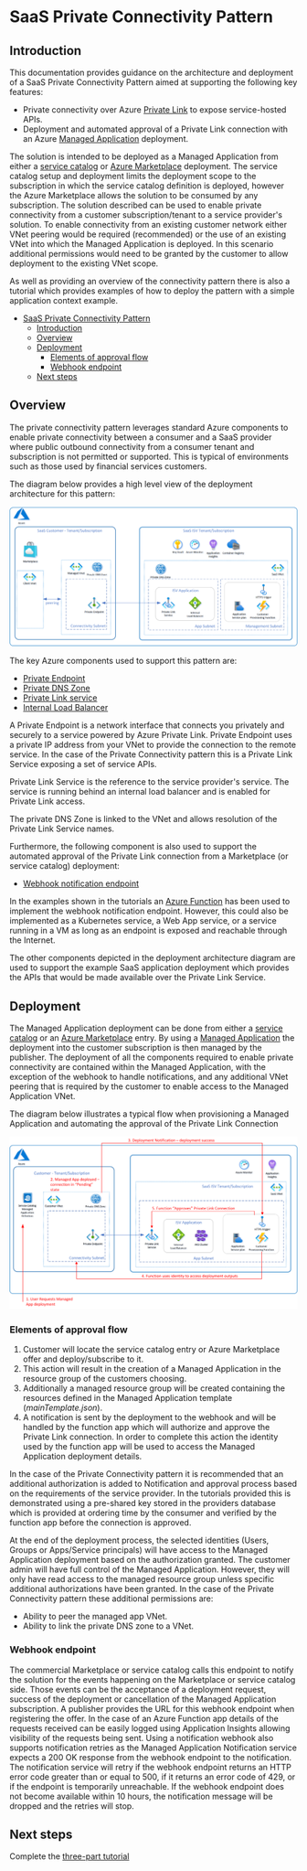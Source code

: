 # SaaS Private Connectivity Pattern

## Introduction

This documentation provides guidance on the architecture and deployment of a SaaS Private Connectivity Pattern aimed at supporting the following key features:

- Private connectivity over Azure [Private Link](https://azure.microsoft.com/en-us/services/private-link/) to expose service-hosted APIs.
- Deployment and automated approval of a Private Link connection with an Azure [Managed Application](https://azure.microsoft.com/en-us/services/managed-applications/) deployment.

The solution is intended to be deployed as a Managed Application from either a [service catalog](https://docs.microsoft.com/en-us/azure/azure-resource-manager/managed-applications/overview#service-catalog) or [Azure Marketplace](https://docs.microsoft.com/en-us/azure/azure-resource-manager/managed-applications/overview#marketplace) deployment. The service catalog setup and deployment limits the deployment scope to the subscription in which the service catalog definition is deployed, however the Azure Marketplace allows the solution to be consumed by any subscription. The solution described can be used to enable private connectivity from a customer subscription/tenant to a service provider's solution. To enable connectivity from an existing customer network either VNet peering would be required (recommended) or the use of an existing VNet into which the Managed Application is deployed. In this scenario additional permissions would need to be granted by the customer to allow deployment to the existing VNet scope.

As well as providing an overview of the connectivity pattern there is also a tutorial which provides examples of how to deploy the pattern with a simple application context example.

- [SaaS Private Connectivity Pattern](#saas-private-connectivity-pattern)
  - [Introduction](#introduction)
  - [Overview](#overview)
  - [Deployment](#deployment)
    - [Elements of approval flow](#elements-of-approval-flow)
    - [Webhook endpoint](#webhook-endpoint)
  - [Next steps](#next-steps)

## Overview

The private connectivity pattern leverages standard Azure components to enable private connectivity between a consumer and a SaaS provider where public outbound connectivity from a consumer tenant and subscription is not permitted or supported. This is typical of environments such as those used by financial services customers.

The diagram below provides a high level view of the deployment architecture for this pattern:

![Architecture overview](./images/deployment_architecture.png)

The key Azure components used to support this pattern are:

- [Private Endpoint](https://docs.microsoft.com/en-us/azure/private-link/private-endpoint-overview)
- [Private DNS Zone](https://docs.microsoft.com/en-us/azure/dns/private-dns-overview)
- [Private Link service](https://docs.microsoft.com/en-us/azure/private-link/private-link-service-overview)
- [Internal Load Balancer](https://docs.microsoft.com/en-us/azure/load-balancer/load-balancer-overview)

A Private Endpoint is a network interface that connects you privately and securely to a service powered by Azure Private Link. Private Endpoint uses a private IP address from your VNet to provide the connection to the remote service. In the case of the Private Connectivity pattern this is a Private Link Service exposing a set of service APIs.

Private Link Service is the reference to the service provider's service. The service is running behind an internal load balancer and is enabled for Private Link access.

The private DNS Zone is linked to the VNet and allows resolution of the Private Link Service names.

Furthermore, the following component is also used to support the automated approval of the Private Link connection from a Marketplace (or service catalog) deployment:

- [Webhook notification endpoint](https://docs.microsoft.com/en-us/azure/azure-resource-manager/managed-applications/publish-notifications)

In the examples shown in the tutorials an [Azure Function](https://docs.microsoft.com/en-us/azure/azure-functions/functions-overview) has been used to implement the webhook notification endpoint. However, this could also be implemented as a Kubernetes service, a Web App service, or a service running in a VM as long as an endpoint is exposed and reachable through the Internet.

The other components depicted in the deployment architecture diagram are used to support the example SaaS application deployment which provides the APIs that would be made available over the Private Link Service.

## Deployment

The Managed Application deployment can be done from either a [service catalog](./docs/how-to/service-catalog-setup.md) or an [Azure Marketplace](./docs/how-to/marketplace-setup.md) entry. By using a [Managed Application](https://docs.microsoft.com/en-us/azure/azure-resource-manager/managed-applications/overview) the deployment into the customer subscription is then managed by the publisher. The deployment of all the components required to enable private connectivity are contained within the Managed Application, with the exception of the webhook to handle notifications, and any additional VNet peering that is required by the customer to enable access to the Managed Application VNet.

The diagram below illustrates a typical flow when provisioning a Managed Application and automating the approval of the Private Link Connection

![flow](./images/flow.png)

### Elements of approval flow

1. Customer will locate the service catalog entry or Azure Marketplace offer and deploy/subscribe to it.
2. This action will result in the creation of a Managed Application in the resource group of the customers choosing.
3. Additionally a managed resource group will be created containing the resources defined in the Managed Application template (_mainTemplate.json_).
4. A notification is sent by the deployment to the webhook and will be handled by the function app which will authorize and approve the Private Link connection. In order to complete this action the identity used by the function app will be used to access the Managed Application deployment details.

In the case of the Private Connectivity pattern it is recommended that an additional authorization is added to Notification and approval process based on the requirements of the service provider. In the tutorials provided this is demonstrated using a pre-shared key stored in the providers database which is provided at ordering time by the consumer and verified by the function app before the connection is approved.

At the end of the deployment process, the selected identities (Users, Groups or Apps/Service principals) will have access to the Managed Application deployment based on the authorization granted. The customer admin will have full control of the Managed Application. However, they will only have read access to the managed resource group unless specific additional authorizations have been granted. In the case of the Private Connectivity pattern these additional permissions are:

- Ability to peer the managed app VNet.
- Ability to link the private DNS zone to a VNet.

### Webhook endpoint

The commercial Marketplace or service catalog calls this endpoint to notify the solution for the events happening on the Marketplace or service catalog side. Those events can be the acceptance of a deployment request, success of the deployment or cancellation of the Managed Application subscription. A publisher provides the URL for this webhook endpoint when registering the offer. In the case of an Azure Function app details of the requests received can be easily logged using Application Insights allowing visibility of the requests being sent. Using a notification webhook also supports notification retries as the Managed Application Notification service expects a 200 OK response from the webhook endpoint to the notification. The notification service will retry if the webhook endpoint returns an HTTP error code greater than or equal to 500, if it returns an error code of 429, or if the endpoint is temporarily unreachable. If the webhook endpoint does not become available within 10 hours, the notification message will be dropped and the retries will stop.

## Next steps

Complete the [three-part tutorial](./docs/tutorial/)
